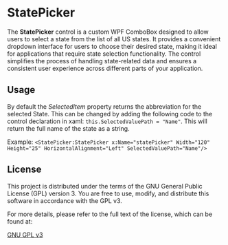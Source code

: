  
 # StatePicker
 
The **StatePicker** control is a custom WPF ComboBox designed to allow users to select a state from the 
list of all US states. It provides a convenient dropdown interface for users to choose their desired state, making it ideal for applications that require state selection functionality. The control simplifies the process of handling state-related data and ensures a consistent user experience across different parts of your application.

## Usage
By default the *SelectedItem* property returns the abbreviation for the selected State. This can be changed by adding the following code to the control declaration in xaml: `this.SelectedValuePath = "Name"`. This will return the full name of the state as a string. 

Example: `<StatePicker:StatePicker x:Name="statePicker" Width="120" Height="25" HorizontalAlignment="Left" SelectedValuePath="Name"/>`

## License
This project is distributed under the terms of the GNU General Public License (GPL) version 3. You are free to use, modify, and distribute this software in accordance with the GPL v3.

For more details, please refer to the full text of the license, which can be found at:

[GNU GPL v3](https://opensource.org/license/gpl-2-0)
